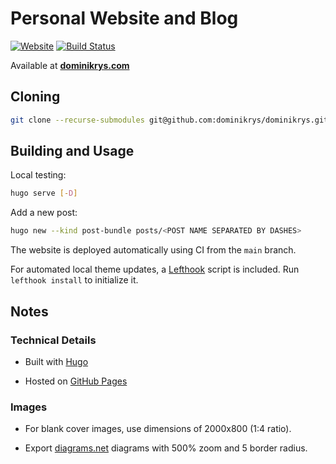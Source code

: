 # Personal Website and Blog

[![Website](https://img.shields.io/website?down_color=lightgrey&style=flat-square&down_message=offline&up_color=brightgreen&up_message=online&url=https%3A%2F%2Fdominikrys.com)](https://dominikrys.com/)
[![Build Status](https://img.shields.io/github/workflow/status/dominikrys/dominikrys.github.io/Deploy%20to%20GitHub%20Pages?style=flat-square)](https://github.com/dominikrys/dominikrys.github.io/actions/workflows/deploy-gh.yml)

Available at **[dominikrys.com](https://dominikrys.com/)**

## Cloning

```zsh
git clone --recurse-submodules git@github.com:dominikrys/dominikrys.github.io.git
```

## Building and Usage

Local testing:

```bash
hugo serve [-D]
```

Add a new post:

```bash
hugo new --kind post-bundle posts/<POST NAME SEPARATED BY DASHES>
```

The website is deployed automatically using CI from the `main` branch.

For automated local theme updates, a [Lefthook](https://github.com/evilmartians/lefthook) script is included. Run `lefthook install` to initialize it.

## Notes

### Technical Details

- Built with [Hugo](https://gohugo.io/)

- Hosted on [GitHub Pages](https://pages.github.com/)

### Images

- For blank cover images, use dimensions of 2000x800 (1:4 ratio).

- Export [diagrams.net](https://app.diagrams.net/) diagrams with 500% zoom and 5 border radius.
